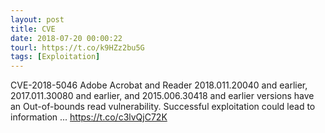 ```yaml
---
layout: post
title: CVE
date: 2018-07-20 00:00:22
tourl: https://t.co/k9HZz2bu5G
tags: [Exploitation]
---
```

CVE-2018-5046 Adobe Acrobat and Reader 2018.011.20040 and earlier, 2017.011.30080 and earlier, and 2015.006.30418 and earlier versions have an Out-of-bounds read vulnerability. Successful exploitation could lead to information ... https://t.co/c3lvQjC72K